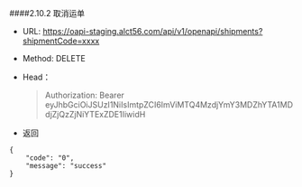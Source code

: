 ####2.10.2 <span id="2-10-2">取消运单</span>

* URL: https://oapi-staging.alct56.com/api/v1/openapi/shipments?shipmentCode=xxxx

* Method: DELETE

* Head：
  >Authorization: Bearer eyJhbGciOiJSUzI1NiIsImtpZCI6ImViMTQ4MzdjYmY3MDZhYTA1MDdjZjQzZjNiYTExZDE1IiwidH

* 返回

```
{    
    "code": "0",
    "message": "success"
}
```

